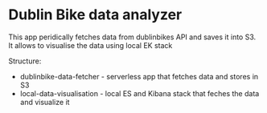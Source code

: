 # Dublin Bike data analyzer

This app peridically fetches data from dublinbikes API and saves it into S3. It allows to visualise the data using local EK stack

Structure:
* dublinbike-data-fetcher - serverless app that fetches data and stores in S3
* local-data-visualisation - local ES and Kibana stack that feches the data and visualize it